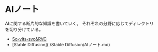 # AIノート

AIに関する断片的な知識を書いていく。
それぞれの分野に応じてディレクトリを切り分けている。

* [So-vits-svc&RVC](./So-vits-svc&RVC/README.md)
* [Stable Diffusion](./Stable Diffusion/AIノート.md)
